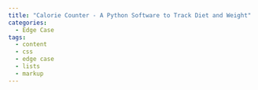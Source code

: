 ```yaml
---
title: "Calorie Counter - A Python Software to Track Diet and Weight"
categories:
  - Edge Case
tags:
  - content
  - css
  - edge case
  - lists
  - markup
---
```

